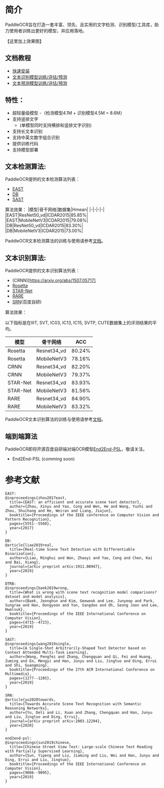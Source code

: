 
# 简介
PaddleOCR旨在打造一套丰富、领先、且实用的文字检测、识别模型/工具库，助力使用者训练出更好的模型，并应用落地。

【这里加上效果图】

## 文档教程
- [快速安装](./doc/installation.md)
- [文本识别模型训练/评估/预测](./doc/detection.md)
- [文本预测模型训练/评估/预测](./doc/recognition.md)

## 特性：
- 超轻量级模型
    -（检测模型4.1M + 识别模型4.5M = 8.6M）
- 支持竖排文字
    - (单模型同时支持横排和竖排文字识别)
- 支持长文本识别
- 支持中英文数字组合识别
- 提供训练代码
- 支持模型部署

## 文本检测算法:

PaddleOCR提供的文本检测算法列表：
- [EAST](https://arxiv.org/abs/1704.03155)
- [DB](https://arxiv.org/abs/1911.08947)
- [SAST](https://arxiv.org/abs/1908.05498)

算法效果：
|模型|骨干网络|数据集|Hmean|
|-|-|-|-|
|EAST|ResNet50_vd|ICDAR2015|85.85%|
|EAST|MobileNetV3|ICDAR2015|79.08%|
|DB|ResNet50_vd|ICDAR2015|83.30%|
|DB|MobileNetV3|ICDAR2015|73.00%|

PaddleOCR文本检测算法的训练与使用请参考[文档](./doc/detection.md)。

## 文本识别算法:

PaddleOCR提供的文本识别算法列表：
- (CRNN)[https://arxiv.org/abs/1507.05717]
- [Rosetta](https://arxiv.org/abs/1910.05085)
- [STAR-Net](http://www.bmva.org/bmvc/2016/papers/paper043/index.html)
- [RARE](https://arxiv.org/abs/1603.03915v1)
- [SRN]((https://arxiv.org/abs/2003.12294))(百度自研)

算法效果：

以下指标是在IIIT, SVT, IC03, IC13, IC15, SVTP, CUTE数据集上的评测结果的平均。

|模型|骨干网络|ACC|
|-|-|-|
|Rosetta|Resnet34_vd|80.24%|
|Rosetta|MobileNetV3|78.16%|
|CRNN|Resnet34_vd|82.20%|
|CRNN|MobileNetV3|79.37%|
|STAR-Net|Resnet34_vd|83.93%|
|STAR-Net|MobileNetV3|81.56%|
|RARE|Resnet34_vd|84.90%|
|RARE|MobileNetV3|83.32%|

PaddleOCR文本识别算法的训练与使用请参考[文档](./doc/recognition.md)。

## 端到端算法
PaddleOCR即将开源百度自研端对端OCR模型[End2End-PSL](https://arxiv.org/abs/1909.07808)，敬请关注。
- End2End-PSL (comming soon)



# 参考文献
```
EAST:
@inproceedings{zhou2017east,
  title={EAST: an efficient and accurate scene text detector},
  author={Zhou, Xinyu and Yao, Cong and Wen, He and Wang, Yuzhi and Zhou, Shuchang and He, Weiran and Liang, Jiajun},
  booktitle={Proceedings of the IEEE conference on Computer Vision and Pattern Recognition},
  pages={5551--5560},
  year={2017}
}

DB:
@article{liao2019real,
  title={Real-time Scene Text Detection with Differentiable Binarization},
  author={Liao, Minghui and Wan, Zhaoyi and Yao, Cong and Chen, Kai and Bai, Xiang},
  journal={arXiv preprint arXiv:1911.08947},
  year={2019}
}

DTRB:
@inproceedings{baek2019wrong,
  title={What is wrong with scene text recognition model comparisons? dataset and model analysis},
  author={Baek, Jeonghun and Kim, Geewook and Lee, Junyeop and Park, Sungrae and Han, Dongyoon and Yun, Sangdoo and Oh, Seong Joon and Lee, Hwalsuk},
  booktitle={Proceedings of the IEEE International Conference on Computer Vision},
  pages={4715--4723},
  year={2019}
}

SAST:
@inproceedings{wang2019single,
  title={A Single-Shot Arbitrarily-Shaped Text Detector based on Context Attended Multi-Task Learning},
  author={Wang, Pengfei and Zhang, Chengquan and Qi, Fei and Huang, Zuming and En, Mengyi and Han, Junyu and Liu, Jingtuo and Ding, Errui and Shi, Guangming},
  booktitle={Proceedings of the 27th ACM International Conference on Multimedia},
  pages={1277--1285},
  year={2019}
}

SRN:
@article{yu2020towards,
  title={Towards Accurate Scene Text Recognition with Semantic Reasoning Networks},
  author={Yu, Deli and Li, Xuan and Zhang, Chengquan and Han, Junyu and Liu, Jingtuo and Ding, Errui},
  journal={arXiv preprint arXiv:2003.12294},
  year={2020}
}

end2end-psl:
@inproceedings{sun2019chinese,
  title={Chinese Street View Text: Large-scale Chinese Text Reading with Partially Supervised Learning},
  author={Sun, Yipeng and Liu, Jiaming and Liu, Wei and Han, Junyu and Ding, Errui and Liu, Jingtuo},
  booktitle={Proceedings of the IEEE International Conference on Computer Vision},
  pages={9086--9095},
  year={2019}
}
```
